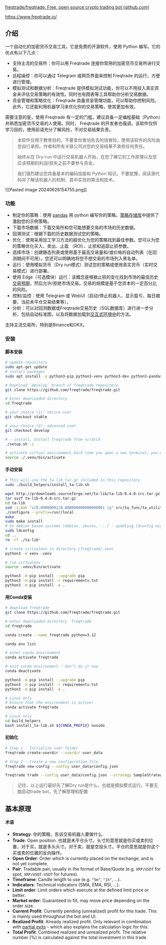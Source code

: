 
[freqtrade/freqtrade: Free, open source crypto trading bot (github.com)](https://github.com/freqtrade/freqtrade)

https://www.freqtrade.io/

## 介绍

一个自动化的加密货币交易工具，它是免费的开源软件，使用 Python 编写。它的优点有以下几点：

- 支持主流的交易所：你可以用 Freqtrade 连接你常用的加密货币交易所进行交易。
- 远程操控：你可以通过 Telegram 或网页界面来控制 Freqtrade 的运行，方便进行管理。
- 模拟测试和数据分析：Freqtrade 提供模拟测试功能，你可以不用投入真实资金来评估交易策略的有效性。同时也有图表等工具帮助你分析交易数据。
- 资金管理和策略优化：Freqtrade 具备资金管理功能，可以帮助你控制风险。此外，它还能利用机器学习来优化你的交易策略，使其更加有效。

需要注意的是，使用 Freqtrade 有一定的门槛，建议具备一定编程基础（Python）并熟悉加密货币交易的人使用。同时， Freqtrade 的开发者也强调，该软件仅供学习目的，使用前请充分了解风险，不对交易结果负责。

> 本软件仅用于教育目的。不要拿你害怕失去的钱冒险。使用该软件的风险由您自行承担。作者和所有关联公司对您的交易结果不承担任何责任。
> 
> 始终从在 Dry-run 中运行交易机器人开始，在您了解它的工作原理以及您应该预期的利润/损失之前不要参与资金。
> 
> 我们强烈建议您具备基本的编码技能和 Python 知识。不要犹豫，阅读源代码并了解该机器人的机制、其中实现的算法和技术。

![[Pasted image 20240626154755.png]]

### 功能

- 制定你的策略：使用 [pandas](https://pandas.pydata.org/) 用 python 编写你的策略。[策略存储库](https://github.com/freqtrade/freqtrade-strategies)中提供了激励您的示例策略。
- 下载市场数据：下载交易所和您可能想要交易的市场的历史数据。
- 回溯测试：根据下载的历史数据测试您的策略。
- 优化：使用采用加工学习方法的超优化为您的策略找到最佳参数。您可以为您的策略优化买入、卖出、止盈 （ROI）、止损和追踪止损参数。
- 选择市场：创建静态列表或使用基于最高交易量和/或价格的自动列表（在回测期间不可用）。您还可以明确地将您不想交易的市场列入黑名单。
- 运行：使用模拟货币（Dry run模式）测试您的策略或使用真实货币（实时交易模式）进行部署。
- 使用 Edge（可选模块）运行：该概念是根据止损的变化找到市场的最佳历史[交易预期](https://www.freqtrade.io/en/stable/edge/#expectancy)，然后允许/拒绝市场交易。交易的规模是基于您资本的一定百分比的风险。
- 控制/监控：使用 Telegram 或 WebUI（启动/停止机器人、显示盈亏、每日摘要、当前未平仓交易结果等）。
- 分析：可以对回测数据或Freqtrade交易历史（SQL数据库）进行进一步分析，包括自动标准图，以及将数据加载到[交互式环境中](https://www.freqtrade.io/en/stable/data-analysis/)的方法。

支持主流交易所，特别是Binance和OKX。

### 安装

#### 脚本安装

```bash
# update repository 
sudo apt-get update 
# install packages 
sudo apt install -y python3-pip python3-venv python3-dev python3-pandas git curl

# Download `develop` branch of freqtrade repository
git clone https://github.com/freqtrade/freqtrade.git

# Enter downloaded directory
cd freqtrade

# your choice (1): novice user
git checkout stable

# your choice (2): advanced user
git checkout develop

# --install, Install freqtrade from scratch 
./setup.sh -i

# activate virtual environment Each time you open a new terminal, you must run `source .venv/bin/activate` to activate your virtual environment.
source ./.venv/bin/activate
```

#### 手动安装

```bash
# This will use the ta-lib tar.gz included in this repository.
sudo ./build_helpers/install_ta-lib.sh

wget http://prdownloads.sourceforge.net/ta-lib/ta-lib-0.4.0-src.tar.gz
tar xvzf ta-lib-0.4.0-src.tar.gz
cd ta-lib
sed -i.bak "s|0.00000001|0.000000000000000001 |g" src/ta_func/ta_utility.h
./configure --prefix=/usr/local
make
sudo make install
# On debian based systems (debian, ubuntu, ...) - updating ldconfig might be necessary.
sudo ldconfig  
cd ..
rm -rf ./ta-lib*

# create virtualenv in directory /freqtrade/.venv
python3 -m venv .venv

# run virtualenv
source .venv/bin/activate

python3 -m pip install --upgrade pip
python3 -m pip install -r requirements.txt
python3 -m pip install -e .
```

#### 用Conda安装

```bash
# download freqtrade
git clone https://github.com/freqtrade/freqtrade.git

# enter downloaded directory 'freqtrade'
cd freqtrade

conda create --name freqtrade python=3.12

conda env list

# enter conda environment
conda activate freqtrade

# exit conda environment - don't do it now
conda deactivate

python3 -m pip install --upgrade pip
python3 -m pip install -r requirements.txt
python3 -m pip install -e .

# Linux Only
# Ensure that the environment is active!
conda activate freqtrade

# Linux only
cd build_helpers
bash install_ta-lib.sh ${CONDA_PREFIX} nosudo
```

#### 初始化

```bash
# Step 1 - Initialize user folder
freqtrade create-userdir --userdir user_data

# Step 2 - Create a new configuration file
freqtrade new-config --config user_data/config.json

freqtrade trade --config user_data/config.json --strategy SampleStrategy
```

> 记住，以上运行最好先了解Dry run是什么，也就是模拟模式运行。不要无脑启动trade bot，先了解原理和配置


## 基本原理

#### 术语

- **Strategy**: 你的策略，告诉交易机器人要做什么.
- **Trade**: Open position. 也就是未平仓头寸。头寸的意思就是你买或卖的位置，对于买，就是多头头寸。对于卖，就是空投头寸。平仓的意思就是你这个买或卖的位置的反向操作。
- **Open Order**: Order which is currently placed on the exchange, and is not yet complete.
- **Pair**: Tradable pair, usually in the format of Base/Quote (e.g. `XRP/USDT` for spot, `XRP/USDT:USDT` for futures).
- **Timeframe**: Candle length to use (e.g. `"5m"`, `"1h"`, ...).
- **Indicators**: Technical indicators (SMA, EMA, RSI, ...).
- **Limit order**: Limit orders which execute at the defined limit price or better.
- **Market order**: Guaranteed to fill, may move price depending on the order size.
- **Current Profit**: Currently pending (unrealized) profit for this trade. This is mainly used throughout the bot and UI.
- **Realized Profit**: Already realized profit. Only relevant in combination with [partial exits](https://www.freqtrade.io/en/stable/strategy-callbacks/#adjust-trade-position) - which also explains the calculation logic for this.
- **Total Profit**: Combined realized and unrealized profit. The relative number (%) is calculated against the total investment in this trade.